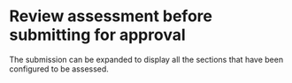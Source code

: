 # Review assessment before submitting for approval
The submission can be expanded to display all the sections that have been configured to be assessed.


